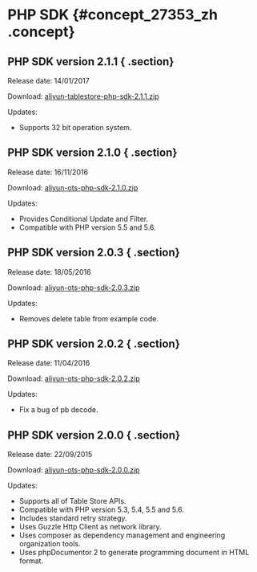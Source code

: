 # PHP SDK {#concept_27353_zh .concept}

## PHP SDK version 2.1.1 { .section}

Release date: 14/01/2017

Download: [aliyun-tablestore-php-sdk-2.1.1.zip](https://docs-aliyun.cn-hangzhou.oss.aliyun-inc.com/assets/attach/27353/cn_zh/1484275631465/aliyun-tablestore-php-sdk-2.1.1.zip) 

Updates:

-   Supports 32 bit operation system.

## PHP SDK version 2.1.0 { .section}

Release date: 16/11/2016

Download: [aliyun-ots-php-sdk-2.1.0.zip](https://docs-aliyun.cn-hangzhou.oss.aliyun-inc.com/assets/attach/27353/cn_zh/1479276463558/aliyun-tablestore-php-sdk-2.1.0.zip) 

Updates:

-   Provides Conditional Update and Filter.
-   Compatible with PHP version 5.5 and 5.6.

## PHP SDK version 2.0.3 { .section}

Release date: 18/05/2016

Download: [aliyun-ots-php-sdk-2.0.3.zip](https://docs-aliyun.cn-hangzhou.oss.aliyun-inc.com/assets/attach/27353/cn_zh/1463568726964/aliyun-ots-php-sdk-2.0.3.zip) 

Updates:

-   Removes delete table from example code.

## PHP SDK version 2.0.2 { .section}

Release date: 11/04/2016

Download: [aliyun-ots-php-sdk-2.0.2.zip](https://ots-public-sdk.oss-cn-hangzhou.aliyuncs.com/aliyun-ots-php-sdk-2.0.2.zip) 

Updates:

-   Fix a bug of pb decode.

## PHP SDK version 2.0.0 { .section}

Release date: 22/09/2015

Download: [aliyun-ots-php-sdk-2.0.0.zip](https://ots-public-sdk.oss-cn-hangzhou.aliyuncs.com/aliyun-ots-sdk-php-2.0.0.zip) 

Updates:

-   Supports all of Table Store APIs.
-   Compatible with PHP version 5.3, 5.4, 5.5 and 5.6.
-   Includes standard retry strategy.
-   Uses Guzzle Http Client as network library.
-   Uses composer as dependency management and engineering organization tools.
-   Uses phpDocumentor 2 to generate programming document in HTML format.

